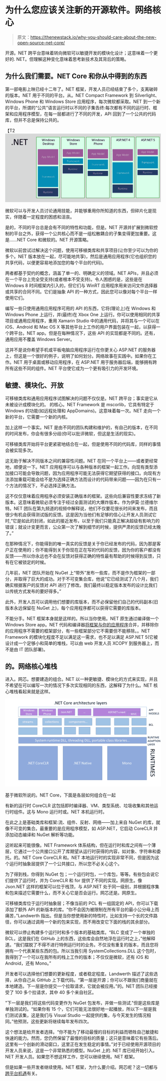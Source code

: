 # 为什么您应该关注新的开源软件。网络核心

> 原文：<https://thenewstack.io/why-you-should-care-about-the-new-open-source-net-core/>

开源。NET 跨平台意味着转向微软可以敏捷开发的模块化设计；这意味着一个更好的. NET。但理解这种变化意味着思考新技术及其背后的策略。

## **为什么我们需要。NET Core 和你从中得到的东西**

第一部电影上映已经十二年了。NET 框架，开发人员已经结束了多个，支离破碎的版本。NET 用于不同的平台。从。NET Compact Framework 到 Silverlight、Windows Phone 和 Windows Store 应用程序，每次微软都采取。NET 到一个新的平台，所谓的“公共”语言运行时以不同的子集告终:每次都有不同的运行时、框架和应用程序模型，在每一层都进行了不同的开发，API 回到了一个公共的代码库，但并不总是保持公共的。

【T2![net](img/a06d42b6d761ce7c88e752055fb3a607.png)

微软可以与开发人员讨论通用技能，并能够重用你所知道的东西，但碎片化是现实，伴随着一定程度的困惑和沮丧。

是的，不同的平台总是会有不同的特性和功能，但是。NET 开源并扩展到微软控制的平台之外，获得一个公共核心而不是一组松散耦合的子集变得更加重要。这是……NET Core 和微软的。NET 开源策略。

微软以前尝试过解决这个问题，使用可移植类库和共享项目(让你至少可以为你的多个。NET 版本放在一起，尽可能地共享)，然后是通用应用程序(它也组织您的共享代码，以便更容易地添加您的每个平台的代码)。

两者都基于契约的概念，涵盖了单一的、明确定义的领域。NET APIs，并且必须在一个平台上完全受支持(或者根本不受支持)。令人困惑的是，这些是在 Windows 8 时间框架内引入的，但它们与 WinRT 应用程序用来访问文件选择器或共享的合同不同。它们是抽象 API 的一种方式，因此您可以像对每个平台一样使用它们。

编写一些只使用通用应用程序可用的 API 的东西，它将(理论上)在 Windows 和 Windows Phone 上运行，并(最终)在 Xbox One 上运行。你可以使用相同的共享项目或通用应用程序，重用 Xamarin Studio 中的通用代码，并将其与一个可以在 iOS、Android 和 Mac OS X 等其他平台上工作的用户界面包装在一起，以获得一个跨平台。NET app。但是在每种情况下，这些 API 的实现都是不同的。还有，通用应用不覆盖 Windows Server。

这并不是说你希望手机或平板电脑应用程序运行在你更关心 ASP.NET 的服务器上，但这是一个很好的例子，说明了如何划分。网络故事在实践中。如果你在工作。NET 用于桌面或移动应用程序，在 ASP.NET 用于服务器后端，能够拥有跨所有这些不同的组件。NET 平台使它成为一个更有吸引力的开发环境。

## 敏捷、模块化、开放

可移植类库和通用应用程序试图解决的问题不仅仅是。NET 跨平台；事实是它从未被设计成模块化的。
的核心。NET Framework 是 mscorlib，它具有特定于 Windows 的功能(如远程处理和 AppDomains)。这意味着每一次。NET 走向一个新的平台，它需要一个新的内核。

加上这样一个事实。NET 是由不同的团队构建和维护的，有自己的版本，在不同的时间发布，你会有很多分歧(你可以批评微软，但这是生活的现实)。

可移植类库开始将平台更紧密地结合在一起，但是使用不同的代码库，同样的事情会被实现多次。

这无助于解决不同版本之间的兼容性问题。NET 在同一个平台上——或者更经常地，顺便说一下。NET 应用程序可以与各种版本的框架一起工作。向现有类型添加接口可能会导致问题，因为应用程序可能无法获得它期望获得的接口。向现有方法添加重载可能会给不是为选择正确方法而设计的代码带来问题——因为在只有一个方法的情况下，不必选择正确方法。

这不仅仅意味着应用程序必须安装正确版本的框架。这些向后兼容性要求冻结了新版本。这意味着微软必须专注于经过全面测试的大爆炸版本。作为伊莫·兰德维尔特。NET 团队在第九频道的视频中解释说，他们不仅要花很长时间来发布，而且很少有机会获得测试版的反馈。这是因为当他们有足够的信心让开发人员测试它时,“它是如此的封闭，如此的接近发布，以至于我们只能真正解决超级有影响力的错误；就设计变更而言，公众第一次了解到细节的时候，提供严肃的反馈已经太晚了。”

在那种情况下，你能得到的唯一真实的反馈是关于你已经发布的代码，因为那是客户正在使用的；你不能得到关于你现在正在写的代码的反馈，因为你的客户都没有反馈——所以你永远也不会在反馈对获得正确的特性最有帮助的时候得到反馈，只有在它被锁定的时候。

几年前，NET 团队开始在 NuGet 上“带外”发布一些库，而不是作为框架的一部分，并取得了巨大的成功。对于不可变集合库，他说“它已经测试了八个月，我们确实根据客户的反馈对 API 进行了修改。我们最终以稳定版本发布的设计比我们以传统方式发布的要好得多。”

此外，开发人员可以调用他们想要的库版本，而不必保留他们自己的代码副本(旧版本永远保留在 NuGet 上)，每个应用程序都可以获得它需要的库版本。

不能分手。NET 框架本身就是这样的。所以当你使用。NET 原生通过编译做一个 Windows Store app。NET 代码和编译器[将框架与你的应用程序](http://channel9.msdn.com/Shows/Going+Deep/Inside-NET-Native)合并，并移除你的应用程序不需要的框架部分，有一些框架部分它不需要但不能移除。。NET Framework 的模块化程度不足以满足这一需求，也不足以满足 ASP.NET 5(它被设计成一个足够小和简单的堆栈，可以由 web 开发人员 XCOPY 到服务器上，而不是由 IT 团队部署)。

## 的。网络核心堆栈

进入。网芯。想要建造的组合。NET 以一种更敏捷、模块化的方式来实现，并且不希望在可以编写一次的情况下多次实现相同的东西，这解释了为什么。NET 核心堆栈看起来就是这样。

[![Based on what Microsoft has said about .NET Core, here's how the layers fit together](img/2be3c362aac8d62c8ba7763323d5f93a.png)](https://thenewstack.io/wp-content/uploads/2014/12/NET-Core-architecture.png)

基于微软所说的。NET Core，下面是各层如何组合在一起

有新的运行时 CoreCLR 这包括即时编译器、VM、类型系统、垃圾收集和其他运行时组件。这与 Mono 运行时或。NET 本机运行时。

在此之上是基础类库和框架:流、组件、反射、网络——加上来自 NuGet 的库，就像不可变的集合。最重要的是应用程序模型，如 ASP.NET，它启动 CoreCLR 并添加动态编译和 NuGet 解析等功能。

这听起来可能很像。NET Framework 体系结构，但在运行时和库之间有一个薄层，它通过一个公共接口公开了库期望从运行时获得的内容，如对象、字符串和委托。的。NET Core CoreCLR 和。NET 本地运行时的实现非常不同，但是因为这个运行时抽象层提供了一个公共接口，所以您不必关心这个。

为了得到栈，你得到 NuGet 包；一个运行时包，一个库包，等等。有些包会说它们提供了运行时，并为 CoreCLR 和 for 提供了不同的实现。网原生。像 Json.NET 这样的框架可以位于栈顶，与 ASP.NET 处于同一级别，并根据程序集和包来描述它需要什么，而不关心它是否会运行。网芯还是。网原生。

可移植类库位于运行时抽象层；不像当前的 PCL 有一组固定的 API，你可以下载添加了额外 API 的新版本的库。“你不会因为被限制在所有平台的最小公分母上而痛苦，”Landwerth 指出。但是当你想使用新的特性时，比如支持一个长的文件路径，你可以通过调用一个新的包来实现，而不用改变它下面的栈的其余部分。

微软可以停止构建多个运行时和多个版本的基础类库。“BLC 变成了一个单独的 BCL，这是我们在 GitHub 上的东西，这些库会自然地浮在运行时之上，”他解释道。“我们摆脱了不得不进行特例运行时的业务。不仅没有重复的版本，而且您将拥有一个代表某些东西的包。所以当我引用 SystemCollections.DLL 这个包时，我得到了一个可以在我所有的栈上工作的版本；不仅仅是微软，还有 iOS 和 Android，还有 Mono。”

开发者可以选择他们想要的更新程度，或者稳定程度。Landwerth 描述了这些选择，从你自己从 GitHub 上下载代码。“第一层是开源；你可以不跟我们商量就在本地建造。下一层是你提交一个拉取请求，它就会被应用。”的。NET 团队已经接受了 100 多个拉请求，其中 40 多个来自社区。

"下一层是我们将这些代码变更作为 NuGet 包发布，并做一些测试."但是这些库是单独测试的。“如果你有 15 个，它们可能无法很好地一起播放，所以下一层是我们测试该集，这是我们与 Visual Studio 一起提供的集，与今天发生的情况相同。”他预测，这些更新将继续每年发布四次。

这个想法是给开发者选择。“你不能为了移动最慢的目标的利益而牺牲自己敏捷和快速的能力。然而，您仍然保留了最慢的目标的质量；这只是意味着它有些落后。这里有一个创新的滑动窗口，这里正在发生稳定的事情。”对于已经使用开源项目的开发人员来说，这是一个非常熟悉的模型。NuGet 上的. NET 库已经开始引入。NET 开发人员。如果您不想这样工作，您可以继续使用。NET 框架。

但是如果一些开发者继续使用。NET 框架，为什么要介绍。网芯呢？这一切都与[跨平台机遇](https://thenewstack.io/?p=191927)有关。

<svg xmlns:xlink="http://www.w3.org/1999/xlink" viewBox="0 0 68 31" version="1.1"><title>Group</title> <desc>Created with Sketch.</desc></svg>